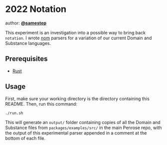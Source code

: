 # 2022 Notation

author: [**@samestep**](http://github.com/samestep)

This experiment is an investigation into a possible way to bring back
`notation`. I wrote [nom][] parsers for a variation of our current Domain and
Substance languages.

## Prerequisites

- [Rust](https://www.rust-lang.org/tools/install)

## Usage

First, make sure your working directory is the directory containing this README.
Then, run this command:

```sh
./run.sh
```

This will generate an `output/` folder containing copies of all the Domain and
Substance files from `packages/examples/src/` in the main Penrose repo, with the
output of this experimental parser appended in a comment at the bottom of each
file.

[nom]: https://github.com/Geal/nom
